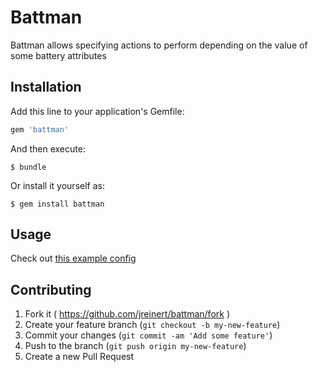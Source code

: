 # Battman

Battman allows specifying actions to perform depending on the value of some battery attributes

## Installation

Add this line to your application's Gemfile:

```ruby
gem 'battman'
```

And then execute:

    $ bundle

Or install it yourself as:

    $ gem install battman

## Usage

Check out [this example config](battman_example.rb)

## Contributing

1. Fork it ( https://github.com/jreinert/battman/fork )
2. Create your feature branch (`git checkout -b my-new-feature`)
3. Commit your changes (`git commit -am 'Add some feature'`)
4. Push to the branch (`git push origin my-new-feature`)
5. Create a new Pull Request
